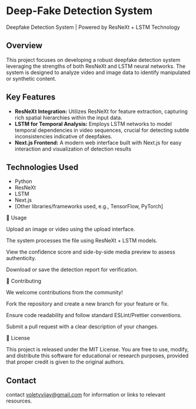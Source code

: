 # Deep-Fake Detection System

Deepfake Detection System | Powered by ResNeXt + LSTM Technology

## Overview

This project focuses on developing a robust deepfake detection system leveraging the strengths of both ResNeXt and LSTM neural networks. The system is designed to analyze video and image data to identify manipulated or synthetic content.

## Key Features

*   **ResNeXt Integration:** Utilizes ResNeXt for feature extraction, capturing rich spatial hierarchies within the input data.
*   **LSTM for Temporal Analysis:** Employs LSTM networks to model temporal dependencies in video sequences, crucial for detecting subtle inconsistencies indicative of deepfakes.
*   **Next.js Frontend:** A modern web interface built with Next.js for easy interaction and visualization of detection results

## Technologies Used

*   Python
*   ResNeXt
*   LSTM
*   Next.js
*   [Other libraries/frameworks used, e.g., TensorFlow, PyTorch]

🧩 Usage

Upload an image or video using the upload interface.

The system processes the file using ResNeXt + LSTM models.

View the confidence score and side-by-side media preview to assess authenticity.

Download or save the detection report for verification.

🤝 Contributing

We welcome contributions from the community!

Fork the repository and create a new branch for your feature or fix.

Ensure code readability and follow standard ESLint/Prettier conventions.

Submit a pull request with a clear description of your changes.

📜 License

This project is released under the MIT License.
You are free to use, modify, and distribute this software for educational or research purposes, provided that proper credit is given to the original authors.

## Contact

contact voletyvijay@gmail.com for information or links to relevant resources.
